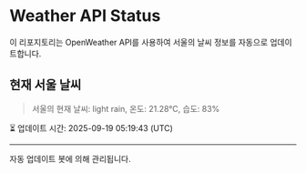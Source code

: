 
# Weather API Status

이 리포지토리는 OpenWeather API를 사용하여 서울의 날씨 정보를 자동으로 업데이트합니다.

## 현재 서울 날씨
> 서울의 현재 날씨: light rain, 온도: 21.28°C, 습도: 83%

⏳ 업데이트 시간: 2025-09-19 05:19:43 (UTC)

---
자동 업데이트 봇에 의해 관리됩니다.
